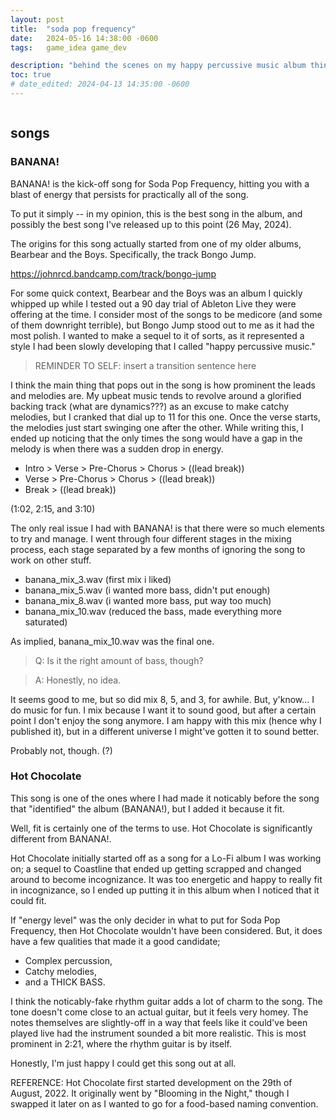 ```yaml
---
layout: post
title:  "soda pop frequency"
date:   2024-05-16 14:38:00 -0600
tags:   game_idea game_dev

description: "behind the scenes on my happy percussive music album thing"
toc: true
# date_edited: 2024-04-13 14:35:00 -0600
---
```


<!-- table of contents hack -->
<h2 style="color:transparent; font-size:1px; line-height:0;">(top of post)</h2>

## songs

### BANANA!

BANANA! is the kick-off song for Soda Pop Frequency, hitting you with a blast of energy that persists for practically all of the song. 

To put it simply -- in my opinion, this is the best song in the album, and possibly the best song I've released up to this point (26 May, 2024).

The origins for this song actually started from one of my older albums, Bearbear and the Boys. Specifically, the track Bongo Jump.

https://johnrcd.bandcamp.com/track/bongo-jump

For some quick context, Bearbear and the Boys was an album I quickly whipped up while I tested out a 90 day trial of Ableton Live they were offering at the time. I consider most of the songs to be medicore (and some of them downright terrible), but Bongo Jump stood out to me as it had the most polish. I wanted to make a sequel to it of sorts, as it represented a style I had been slowly developing that I called "happy percussive music."

> REMINDER TO SELF: insert a transition sentence here

I think the main thing that pops out in the song is how prominent the leads and melodies are. My upbeat music tends to revolve around a glorified backing track (what are dynamics???) as an excuse to make catchy melodies, but I cranked that dial up to 11 for this one. Once the verse starts, the melodies just start swinging one after the other. While writing this, I ended up noticing that the only times the song would have a gap in the melody is when there was a sudden drop in energy.

- Intro > Verse > Pre-Chorus > Chorus > ((lead break))
- Verse > Pre-Chorus > Chorus > ((lead break))
- Break > ((lead break))

(1:02, 2:15, and 3:10)

The only real issue I had with BANANA! is that there were so much elements to try and manage. I went through four different stages in the mixing process, each stage separated by a few months of ignoring the song to work on other stuff.

- banana_mix_3.wav (first mix i liked)
- banana_mix_5.wav (i wanted more bass, didn't put enough)
- banana_mix_8.wav (i wanted more bass, put way too much)
- banana_mix_10.wav (reduced the bass, made everything more saturated)

As implied, banana_mix_10.wav was the final one.

> Q: Is it the right amount of bass, though?

> A: Honestly, no idea.

It seems good to me, but so did mix 8, 5, and 3, for awhile. But, y'know... I do music for fun. I mix because I want it to sound good, but after a certain point I don't enjoy the song anymore. I am happy with this mix (hence why I published it), but in a different universe I might've gotten it to sound better.

Probably not, though. (?)

### Hot Chocolate

This song is one of the ones where I had made it noticably before the song that "identified" the album (BANANA!), but I added it because it fit.

Well, fit is certainly one of the terms to use. Hot Chocolate is significantly different from BANANA!.

Hot Chocolate initially started off as a song for a Lo-Fi album I was working on; a sequel to Coastline that ended up getting scrapped and changed around to become incognizance. It was too energetic and happy to really fit in incognizance, so I ended up putting it in this album when I noticed that it could fit.

If "energy level" was the only decider in what to put for Soda Pop Frequency, then Hot Chocolate wouldn't have been considered. But, it does have a few qualities that made it a good candidate;

- Complex percussion,
- Catchy melodies,
- and a THICK BASS.

I think the noticably-fake rhythm guitar adds a lot of charm to the song. The tone doesn't come close to an actual guitar, but it feels very homey. The notes themselves are slightly-off in a way that feels like it could've been played live had the instrument sounded a bit more realistic. This is most prominent in 2:21, where the rhythm guitar is by itself.

Honestly, I'm just happy I could get this song out at all.

REFERENCE: Hot Chocolate first started development on the 29th of August, 2022. It originally went by "Blooming in the Night," though I swapped it later on as I wanted to go for a food-based naming convention.


